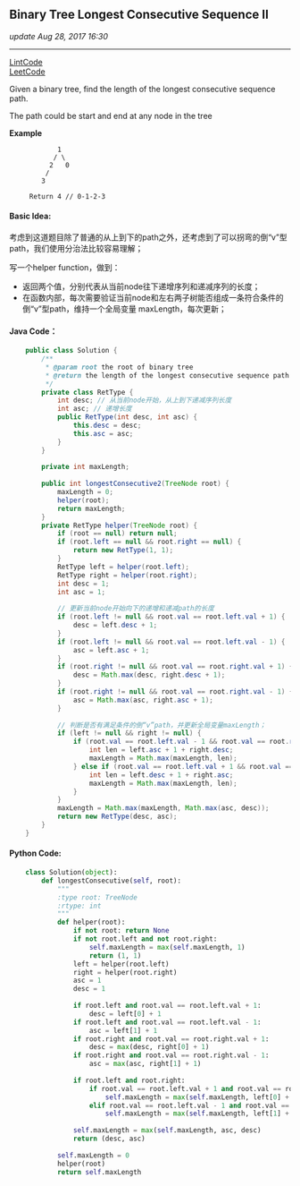## Binary Tree Longest Consecutive Sequence II
_update Aug 28, 2017  16:30_

---
[LintCode](http://www.lintcode.com/en/problem/binary-tree-longest-consecutive-sequence-ii/)  
[LeetCode](https://leetcode.com/problems/binary-tree-longest-consecutive-sequence-ii/description/)

Given a binary tree, find the length of the longest consecutive sequence path.

The path could be start and end at any node in the tree

**Example**

                1
               / \
              2   0
             /
            3
         
         Return 4 // 0-1-2-3
         
#### Basic Idea:
考虑到这道题目除了普通的从上到下的path之外，还考虑到了可以拐弯的倒“v”型path，我们使用分治法比较容易理解；

写一个helper function，做到：
-  返回两个值，分别代表从当前node往下递增序列和递减序列的长度；
-  在函数内部，每次需要验证当前node和左右两子树能否组成一条符合条件的倒“v”型path，维持一个全局变量 maxLength，每次更新；

#### Java Code：
```java
    public class Solution {
        /**
         * @param root the root of binary tree
         * @return the length of the longest consecutive sequence path
         */
        private class RetType {
            int desc; // 从当前node开始，从上到下递减序列长度
            int asc; // 递增长度
            public RetType(int desc, int asc) {
                this.desc = desc;
                this.asc = asc;
            }
        }
        
        private int maxLength;
        
        public int longestConsecutive2(TreeNode root) {
            maxLength = 0;
            helper(root);
            return maxLength;
        }
        private RetType helper(TreeNode root) {
            if (root == null) return null;
            if (root.left == null && root.right == null) {
                return new RetType(1, 1);
            }
            RetType left = helper(root.left);
            RetType right = helper(root.right);
            int desc = 1;
            int asc = 1;
        
            // 更新当前node开始向下的递增和递减path的长度
            if (root.left != null && root.val == root.left.val + 1) {
                desc = left.desc + 1;
            }
            if (root.left != null && root.val == root.left.val - 1) {
                asc = left.asc + 1;
            }
            if (root.right != null && root.val == root.right.val + 1) {
                desc = Math.max(desc, right.desc + 1);
            } 
            if (root.right != null && root.val == root.right.val - 1) {
                asc = Math.max(asc, right.asc + 1);
            }
            
            // 判断是否有满足条件的倒“v”path，并更新全局变量maxLength；
            if (left != null && right != null) {
                if (root.val == root.left.val - 1 && root.val == root.right.val + 1) {
                    int len = left.asc + 1 + right.desc;
                    maxLength = Math.max(maxLength, len);
                } else if (root.val == root.left.val + 1 && root.val == root.right.val - 1) {
                    int len = left.desc + 1 + right.asc;
                    maxLength = Math.max(maxLength, len);
                }
            }
            maxLength = Math.max(maxLength, Math.max(asc, desc));
            return new RetType(desc, asc);
        }
    }
```
#### Python Code:
```python
    class Solution(object):
        def longestConsecutive(self, root):
            """
            :type root: TreeNode
            :rtype: int
            """
            def helper(root):
                if not root: return None
                if not root.left and not root.right:
                    self.maxLength = max(self.maxLength, 1)
                    return (1, 1)
                left = helper(root.left)
                right = helper(root.right)
                asc = 1
                desc = 1
                
                if root.left and root.val == root.left.val + 1:
                    desc = left[0] + 1
                if root.left and root.val == root.left.val - 1:
                    asc = left[1] + 1
                if root.right and root.val == root.right.val + 1:
                    desc = max(desc, right[0] + 1)
                if root.right and root.val == root.right.val - 1:
                    asc = max(asc, right[1] + 1)
                    
                if root.left and root.right:
                    if root.val == root.left.val + 1 and root.val == root.right.val - 1:
                        self.maxLength = max(self.maxLength, left[0] + 1 + right[1])
                    elif root.val == root.left.val - 1 and root.val == root.right.val + 1:
                        self.maxLength = max(self.maxLength, left[1] + 1 + right[0])
                
                self.maxLength = max(self.maxLength, asc, desc)
                return (desc, asc)
            
            self.maxLength = 0
            helper(root)
            return self.maxLength
```